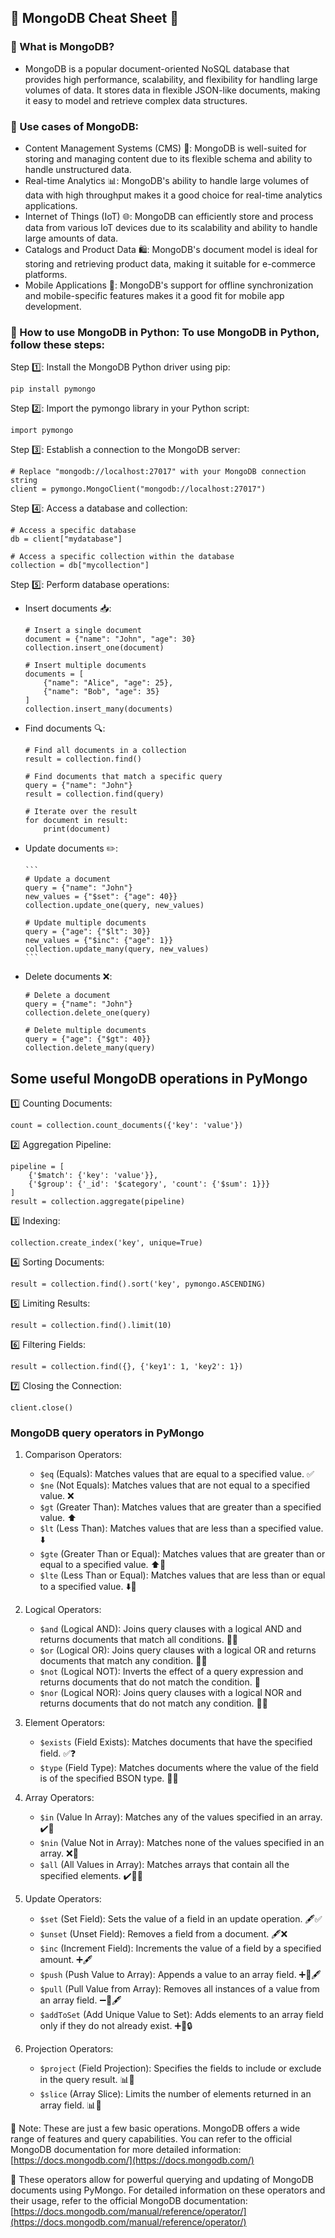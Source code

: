 ## 🌟 MongoDB Cheat Sheet 🌟

### 📌 What is MongoDB? 
-   MongoDB is a popular document-oriented NoSQL database that provides high performance, scalability, and flexibility for handling large volumes of data. It stores data in flexible JSON-like documents, making it easy to model and retrieve complex data structures.

### 📌 Use cases of MongoDB:

-   Content Management Systems (CMS) 📄: MongoDB is well-suited for storing and managing content due to its flexible schema and ability to handle unstructured data.
-   Real-time Analytics 📊: MongoDB's ability to handle large volumes of data with high throughput makes it a good choice for real-time analytics applications.
-   Internet of Things (IoT) 🌐: MongoDB can efficiently store and process data from various IoT devices due to its scalability and ability to handle large amounts of data.
-   Catalogs and Product Data 🛍️: MongoDB's document model is ideal for storing and retrieving product data, making it suitable for e-commerce platforms.
-   Mobile Applications 📱: MongoDB's support for offline synchronization and mobile-specific features makes it a good fit for mobile app development.


### 📌 How to use MongoDB in Python: To use MongoDB in Python, follow these steps:

Step 1️⃣: Install the MongoDB Python driver using pip:

```code
pip install pymongo
```

Step 2️⃣: Import the pymongo library in your Python script:

```code
import pymongo
```

Step 3️⃣: Establish a connection to the MongoDB server:

```
# Replace "mongodb://localhost:27017" with your MongoDB connection string
client = pymongo.MongoClient("mongodb://localhost:27017")
``` 

Step 4️⃣: Access a database and collection:
    
``` 
# Access a specific database
db = client["mydatabase"]

# Access a specific collection within the database
collection = db["mycollection"]
```

Step 5️⃣: Perform database operations:

-   Insert documents 📥:
    ```
    # Insert a single document
    document = {"name": "John", "age": 30}
    collection.insert_one(document)
    
    # Insert multiple documents
    documents = [
        {"name": "Alice", "age": 25},
        {"name": "Bob", "age": 35}
    ]
    collection.insert_many(documents)
    ```

-   Find documents 🔍:

    ```
    # Find all documents in a collection
    result = collection.find()
    
    # Find documents that match a specific query
    query = {"name": "John"}
    result = collection.find(query)
    
    # Iterate over the result
    for document in result:
        print(document)
    ```

-   Update documents ✏️:

        ```
        # Update a document
        query = {"name": "John"}
        new_values = {"$set": {"age": 40}}
        collection.update_one(query, new_values)
        
        # Update multiple documents
        query = {"age": {"$lt": 30}}
        new_values = {"$inc": {"age": 1}}
        collection.update_many(query, new_values)
        ```
-   Delete documents ❌:
    ```
    # Delete a document
    query = {"name": "John"}
    collection.delete_one(query)
    
    # Delete multiple documents
    query = {"age": {"$gt": 40}}
    collection.delete_many(query)
    ```
## Some useful MongoDB operations in PyMongo

1️⃣ Counting Documents:
```
count = collection.count_documents({'key': 'value'})
``` 

2️⃣ Aggregation Pipeline:

```
pipeline = [
    {'$match': {'key': 'value'}},
    {'$group': {'_id': '$category', 'count': {'$sum': 1}}}
]
result = collection.aggregate(pipeline)
``` 

3️⃣ Indexing:

```
collection.create_index('key', unique=True)
``` 

4️⃣ Sorting Documents:

```
result = collection.find().sort('key', pymongo.ASCENDING)
``` 

5️⃣ Limiting Results:


```
result = collection.find().limit(10)
``` 

6️⃣   Filtering Fields:

```
result = collection.find({}, {'key1': 1, 'key2': 1})
``` 

7️⃣ Closing the Connection:

```
client.close()
```

### MongoDB query operators in PyMongo

1.  Comparison Operators:
    -   `$eq` (Equals): Matches values that are equal to a specified value. ✅
    -   `$ne` (Not Equals): Matches values that are not equal to a specified value. ❌
    -   `$gt` (Greater Than): Matches values that are greater than a specified value. ⬆️
    -   `$lt` (Less Than): Matches values that are less than a specified value. ⬇️
    -   `$gte` (Greater Than or Equal): Matches values that are greater than or equal to a specified value. ⬆️🔳
    -   `$lte` (Less Than or Equal): Matches values that are less than or equal to a specified value. ⬇️🔳

2.  Logical Operators:
    
    -   `$and` (Logical AND): Joins query clauses with a logical AND and returns documents that match all conditions. 👥✅
    -   `$or` (Logical OR): Joins query clauses with a logical OR and returns documents that match any condition. 👥🔀
    -   `$not` (Logical NOT): Inverts the effect of a query expression and returns documents that do not match the condition. 🚫
    -   `$nor` (Logical NOR): Joins query clauses with a logical NOR and returns documents that do not match any condition. 👥🚫

3.  Element Operators:
    
    -   `$exists` (Field Exists): Matches documents that have the specified field. ✅❓
    -   `$type` (Field Type): Matches documents where the value of the field is of the specified BSON type. 🔢🔳

4.  Array Operators:

    -   `$in` (Value In Array): Matches any of the values specified in an array. ✔️🔢
    -   `$nin` (Value Not in Array): Matches none of the values specified in an array. ❌🔢
    -   `$all` (All Values in Array): Matches arrays that contain all the specified elements. ✔️🔢🔳

5.  Update Operators:
    
    -   `$set` (Set Field): Sets the value of a field in an update operation. 🖋️✅
    -   `$unset` (Unset Field): Removes a field from a document. 🖋️❌
    -   `$inc` (Increment Field): Increments the value of a field by a specified amount. ➕🖋️
    -   `$push` (Push Value to Array): Appends a value to an array field. ➕🔢🖋️
    -   `$pull` (Pull Value from Array): Removes all instances of a value from an array field. ➖🔢🖋️
    -   `$addToSet` (Add Unique Value to Set): Adds elements to an array field only if they do not already exist. ➕🔢🔒

6.  Projection Operators:

    -   `$project` (Field Projection): Specifies the fields to include or exclude in the query result. 📊🔳
    -   `$slice` (Array Slice): Limits the number of elements returned in an array field. 📊🔢
    


📌 Note: These are just a few basic operations. MongoDB offers a wide range of features and query capabilities. You can refer to the official MongoDB documentation for more detailed information: [https://docs.mongodb.com/](https://docs.mongodb.com/)


📌  These operators allow for powerful querying and updating of MongoDB documents using PyMongo. For detailed information on these operators and their usage, refer to the official MongoDB documentation: [https://docs.mongodb.com/manual/reference/operator/](https://docs.mongodb.com/manual/reference/operator/)